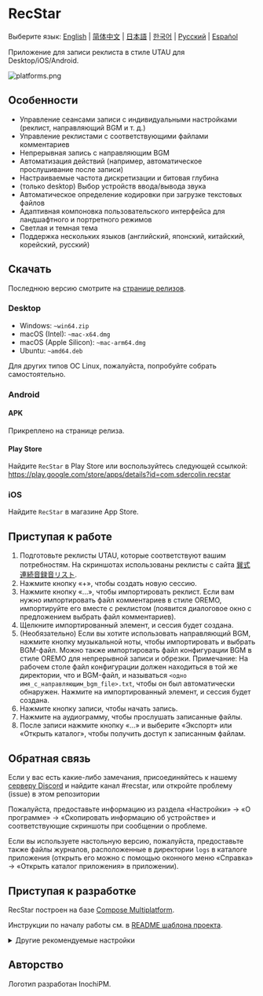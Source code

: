 # RecStar

Выберите язык: [English](README.md) | [简体中文](README-zhCN.md) | [日本語](README-ja.md) | [한국어](README-ko.md) | [Русский](README-ru.md) | [Español](README-es.md)

Приложение для записи реклиста в стиле UTAU для Desktop/iOS/Android.

![platforms.png](readme_images/platforms.png)

## Особенности

- Управление сеансами записи с индивидуальными настройками (реклист, направляющий BGM и т. д.)
- Управление реклистами с соответствующими файлами комментариев
- Непрерывная запись с направляющим BGM
- Автоматизация действий (например, автоматическое прослушивание после записи)
- Настраиваемые частота дискретизации и битовая глубина
- (только desktop) Выбор устройств ввода/вывода звука
- Автоматическое определение кодировки при загрузке текстовых файлов
- Адаптивная компоновка пользовательского интерфейса для ландшафтного и портретного режимов
- Светлая и темная тема
- Поддержка нескольких языков (английский, японский, китайский, корейский, русский)

## Скачать

Последнюю версию смотрите на [странице релизов](https://github.com/sdercolin/recstar/releases).

### Desktop

- Windows: `~win64.zip`
- macOS (Intel): `~mac-x64.dmg`
- macOS (Apple Silicon): `~mac-arm64.dmg`
- Ubuntu: `~amd64.deb`

Для других типов ОС Linux, пожалуйста, попробуйте собрать самостоятельно.

### Android

#### APK

Прикреплено на странице релиза.

#### Play Store

Найдите `RecStar` в Play Store или воспользуйтесь следующей ссылкой:
https://play.google.com/store/apps/details?id=com.sdercolin.recstar

### iOS

Найдите `RecStar` в магазине App Store.

## Приступая к работе

1. Подготовьте реклисты UTAU, которые соответствуют вашим потребностям. На скриншотах использованы реклисты
   с сайта [巽式連続音録音リスト](https://tatsu3.hateblo.jp/entry/ar426004).
3. Нажмите кнопку «+», чтобы создать новую сессию.
4. Нажмите кнопку «...», чтобы импортировать реклист. Если вам нужно импортировать файл комментариев в стиле OREMO,
   импортируйте его вместе с реклистом (появится диалоговое окно с предложением выбрать файл комментариев).
6. Щелкните импортированный элемент, и сессия будет создана.
7. (Необязательно) Если вы хотите использовать направляющий BGM, нажмите кнопку музыкальной ноты, чтобы импортировать и выбрать BGM-файл.
   Можно также импортировать файл конфигурации BGM в стиле OREMO для непрерывной записи и обрезки.
   Примечание: На рабочем столе файл конфигурации должен находиться в той же директории, что и BGM-файл, и называться `<одно имя_с_направляющим_bgm_file>.txt`,
   чтобы он был автоматически обнаружен. Нажмите на импортированный элемент, и сессия будет создана.
9. Нажмите кнопку записи, чтобы начать запись.
10. Нажмите на аудиограмму, чтобы прослушать записанные файлы.
11. После записи нажмите кнопку «...» и выберите «Экспорт» или «Открыть каталог», чтобы получить доступ к записанным файлам.

## Обратная связь

Если у вас есть какие-либо замечания, присоединяйтесь к нашему [серверу Discord](https://discord.gg/TyEcQ6P73y) и найдите канал #recstar,
или откройте проблему (issue) в этом репозитории

Пожалуйста, предоставьте информацию из раздела «Настройки» -> «О программе» -> «Скопировать информацию об устройстве» и соответствующие скриншоты при сообщении о проблеме.

Если вы используете настольную версию, пожалуйста, предоставьте также файлы журналов, расположенные в директории `logs` в каталоге приложения
(открыть его можно с помощью оконного меню «Справка» -> «Открыть каталог приложения» в приложении).

## Приступая к разработке

RecStar построен на базе [Compose Multiplatform](https://github.com/JetBrains/compose-jb).

Инструкции по началу работы см. в [README шаблона проекта](README-compose.md).

<details>
<summary>Другие рекомендуемые настройки</summary>

1. Установите плагин `Kotlin KDoc Formatter` и используйте следующие настройки:
   [![KDoc Formatter settings](readme_images/kdoc_settings.png)](readme_images/kdoc_settings.png)
2. Выполните команду `./gradlew addKtlintFormatGitPreCommitHook` один раз, чтобы добавить хук предварительной коммисии,
   который будет автоматически форматировать ваш код перед коммисией.
4. Если в файлах определения строк (например, [StringsEnglish.kt](shared/src/commonMain/kotlin/ui/string/StringEnglish.kt))
   форматтер Android Studio постоянно превращает импорт подстановочных символов в одиночный импорт, настройте параметры,
   чтобы разрешить импорт подстановочных символов в пакете `ui.string`.

</details>

## Авторство

Логотип разработан InochiPM.
